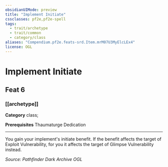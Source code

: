 ```yaml
---
obsidianUIMode: preview
title: "Implement Initiate"
cssclasses: pf2e,pf2e-spell
tags:
  - trait/archetype
  - trait/common
  - category/class
aliases: "Compendium.pf2e.feats-srd.Item.mrM07U3MyElcLEx4"
license: OGL
---
```

# Implement Initiate
## Feat 6
### [[archetype]]

**Category** class; 



**Prerequisites** Thaumaturge Dedication
* * *
You gain your implement's initiate benefit. If the benefit affects the target of Exploit Vulnerability, for you it affects the target of Glimpse Vulnerability instead.

*Source: Pathfinder Dark Archive*
*OGL*
